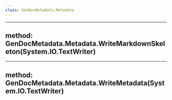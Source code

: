 ```yaml
---
class: GenDocMetadata.Metadata
---
```

---
method: GenDocMetadata.Metadata.WriteMarkdownSkeleton(System.IO.TextWriter)
---
---
method: GenDocMetadata.Metadata.WriteMetadata(System.IO.TextWriter)
---
